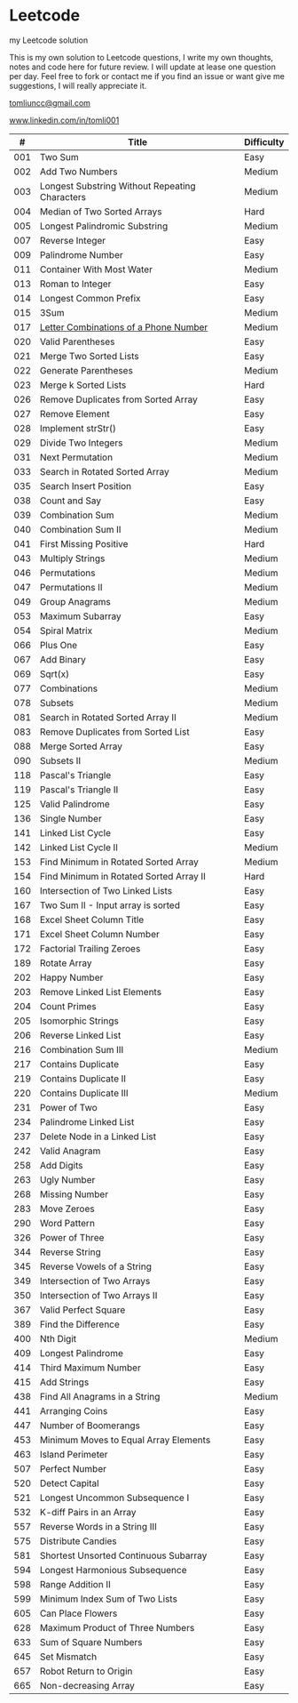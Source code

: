 # Leetcode

my Leetcode solution

This is my own solution to Leetcode questions, I write my own thoughts, notes and code here for future review. I will update at lease one question per day. Feel free to fork or contact me if you find an issue or want give me suggestions, I will really appreciate it.

tomliuncc@gmail.com

www.linkedin.com/in/tomli001

| # | Title | Difficulty |
|---| ----- | ---------- |
| 001 | Two Sum | Easy |
| 002 | Add Two Numbers | Medium |
| 003 | Longest Substring Without Repeating Characters | Medium |
| 004 | Median of Two Sorted Arrays | Hard |
| 005 | Longest Palindromic Substring | Medium |
| 007 | Reverse Integer | Easy |
| 009 | Palindrome Number | Easy |
| 011 | Container With Most Water | Medium |
| 013 | Roman to Integer | Easy |
| 014 | Longest Common Prefix | Easy |
| 015 | 3Sum | Medium |
| 017 | [Letter Combinations of a Phone Number](https://github.com/WeiqingLi1/Leetcode/blob/master/solution/017.Letter%20Combinations%20of%20a%20Phone%20Number.md) | Medium |
| 020 | Valid Parentheses | Easy |
| 021 | Merge Two Sorted Lists | Easy |
| 022 | Generate Parentheses | Medium |
| 023 | Merge k Sorted Lists | Hard |
| 026 | Remove Duplicates from Sorted Array | Easy |
| 027 | Remove Element | Easy |
| 028 | Implement strStr() | Easy |
| 029 | Divide Two Integers | Medium |
| 031 | Next Permutation | Medium |
| 033 | Search in Rotated Sorted Array | Medium |
| 035 | Search Insert Position | Easy |
| 038 | Count and Say | Easy |
| 039 | Combination Sum | Medium |
| 040 | Combination Sum II | Medium |
| 041 | First Missing Positive | Hard |
| 043 | Multiply Strings | Medium |
| 046 | Permutations | Medium |
| 047 | Permutations II | Medium |
| 049 | Group Anagrams | Medium |
| 053 | Maximum Subarray | Easy |
| 054 | Spiral Matrix | Medium |
| 066 | Plus One | Easy |
| 067 | Add Binary | Easy |
| 069 | Sqrt(x) | Easy |
| 077 | Combinations | Medium |
| 078 | Subsets | Medium |
| 081 | Search in Rotated Sorted Array II | Medium |
| 083 | Remove Duplicates from Sorted List | Easy |
| 088 | Merge Sorted Array | Easy |
| 090 | Subsets II | Medium |
| 118 | Pascal's Triangle | Easy |
| 119 | Pascal's Triangle II | Easy |
| 125 | Valid Palindrome | Easy |
| 136 | Single Number | Easy |
| 141 | Linked List Cycle | Easy |
| 142 | Linked List Cycle II | Medium |
| 153 | Find Minimum in Rotated Sorted Array | Medium |
| 154 | Find Minimum in Rotated Sorted Array II | Hard |
| 160 | Intersection of Two Linked Lists | Easy |
| 167 | Two Sum II - Input array is sorted | Easy |
| 168 | Excel Sheet Column Title | Easy |
| 171 | Excel Sheet Column Number | Easy |
| 172 | Factorial Trailing Zeroes | Easy |
| 189 | Rotate Array | Easy |
| 202 | Happy Number | Easy |
| 203 | Remove Linked List Elements | Easy |
| 204 | Count Primes | Easy |
| 205 | Isomorphic Strings | Easy |
| 206 | Reverse Linked List | Easy |
| 216 | Combination Sum III | Medium |
| 217 | Contains Duplicate | Easy |
| 219 | Contains Duplicate II | Easy |
| 220 | Contains Duplicate III | Medium |
| 231 | Power of Two | Easy |
| 234 | Palindrome Linked List | Easy |
| 237 | Delete Node in a Linked List | Easy |
| 242 | Valid Anagram | Easy |
| 258 | Add Digits | Easy |
| 263 | Ugly Number | Easy |
| 268 | Missing Number | Easy |
| 283 | Move Zeroes | Easy |
| 290 | Word Pattern | Easy |
| 326 | Power of Three | Easy |
| 344 | Reverse String | Easy |
| 345 | Reverse Vowels of a String | Easy |
| 349 | Intersection of Two Arrays | Easy |
| 350 | Intersection of Two Arrays II | Easy |
| 367 | Valid Perfect Square | Easy |
| 389 | Find the Difference | Easy |
| 400 | Nth Digit | Medium |
| 409 | Longest Palindrome | Easy |
| 414 | Third Maximum Number | Easy |
| 415 | Add Strings | Easy |
| 438 | Find All Anagrams in a String | Medium |
| 441 | Arranging Coins | Easy |
| 447 | Number of Boomerangs | Easy |
| 453 | Minimum Moves to Equal Array Elements | Easy |
| 463 | Island Perimeter | Easy |
| 507 | Perfect Number | Easy |
| 520 | Detect Capital | Easy |
| 521 | Longest Uncommon Subsequence I  | Easy |
| 532 | K-diff Pairs in an Array | Easy |
| 557 | Reverse Words in a String III | Easy |
| 575 | Distribute Candies | Easy |
| 581 | Shortest Unsorted Continuous Subarray | Easy |
| 594 | Longest Harmonious Subsequence | Easy |
| 598 | Range Addition II | Easy |
| 599 | Minimum Index Sum of Two Lists | Easy |
| 605 | Can Place Flowers | Easy |
| 628 | Maximum Product of Three Numbers | Easy |
| 633 | Sum of Square Numbers | Easy |
| 645 | Set Mismatch | Easy |
| 657 | Robot Return to Origin | Easy |
| 665 | Non-decreasing Array | Easy |


